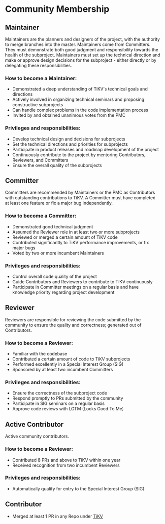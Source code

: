 # Community Membership

## Maintainer

Maintainers are the planners and designers of the project, with the authority to merge branches into the master. Maintainers come from Committers. They must demonstrate both good judgment and responsibility towards the health of the subproject. Maintainers must set up the technical direction and make or approve design decisions for the subproject - either directly or by delegating these responsibilities.

### How to become a Maintainer:

- Demonstrated a deep understanding of TiKV's technical goals and directions
- Actively involved in organizing technical seminars and proposing constructive subprojects
- Can handle complex problems in the code implementation process
- Invited by and obtained unanimous votes from the PMC

### Privileges and responsibilities:

- Develop technical design and decisions for subprojects
- Set the technical directions and priorities for subprojects
- Participate in product releases and roadmap development of the project
- Continuously contribute to the project by mentoring Contributors, Reviewers, and Committers
- Ensure the overall quality of the subprojects

## Committer

Committers are recommended by Maintainers or the PMC as Contributors with outstanding contributions to TiKV. A Committer must have completed at least one feature or fix a major bug independently.

### How to become a Committer:

- Demonstrated good technical judgment
- Assumed the Reviewer role in at least two or more subprojects
- Reviewed or merged a certain amount of TiKV code
- Contributed significantly to TiKV performance improvements, or fix major bugs
- Voted by two or more incumbent Maintainers

### Privileges and responsibilities:

- Control overall code quality of the project
- Guide Contributors and Reviewers to contribute to TiKV continuously
- Participate in Committer meetings on a regular basis and have knowledge priority regarding project development

## Reviewer

Reviewers are responsible for reviewing the code submitted by the community to ensure the quality and correctness; generated out of Contributors.

### How to become a Reviewer:

- Familiar with the codebase
- Contributed a certain amount of code to TiKV subprojects
- Performed excellently in a Special Interest Group (SIG)
- Sponsored by at least two incumbent Committers

### Privileges and responsibilities:

- Ensure the correctness of the subproject code
- Respond promptly to PRs submitted by the community
- Participate in SIG seminars on a regular basis
- Approve code reviews with LGTM (Looks Good To Me)

## Active Contributor

Active community contributors.

### How to become a Reviewer:

- Contributed 8 PRs and above to TiKV within one year
- Received recognition from two incumbent Reviewers

### Privileges and responsibilities:

- Automatically qualify for entry to the Special Interest Group (SIG)

## Contributor

- Merged at least 1 PR in any Repo under [TiKV](https://github.com/tikv) 
